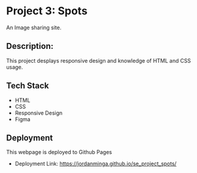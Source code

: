 # Project 3: Spots

An Image sharing site.

## Description:

This project desplays responsive design and knowledge of HTML and CSS usage.

## Tech Stack

- HTML
- CSS
- Responsive Design
- Figma

## Deployment

This webpage is deployed to Github Pages

- Deployment Link: https://jordanminga.github.io/se_project_spots/
